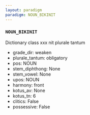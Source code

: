 ```yaml
---
layout: paradigm
paradigm: NOUN_BIKINIT
---
```

### ` NOUN_BIKINIT `

Dictionary class xxx nit plurale tantum
* grade_dir: weaken
* plurale_tantum: obligatory
* pos: NOUN
* stem_diphthong: None
* stem_vowel: None
* upos: NOUN
* harmony: front
* kotus_av: None
* kotus_tn: 6
* clitics: False
* possessive: False
